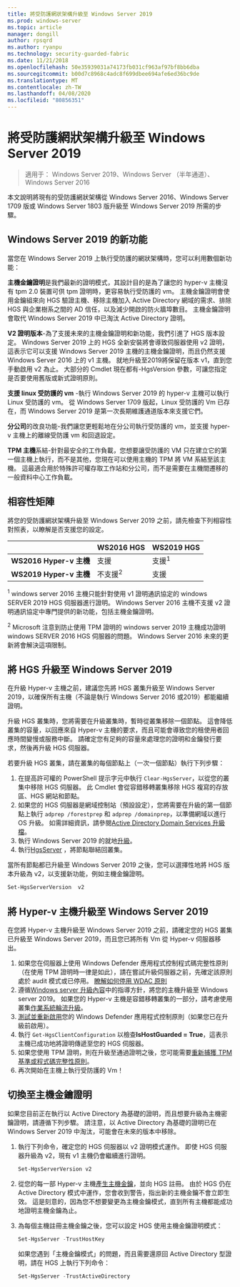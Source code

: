 ```yaml
---
title: 將受防護網狀架構升級至 Windows Server 2019
ms.prod: windows-server
ms.topic: article
manager: dongill
author: rpsqrd
ms.author: ryanpu
ms.technology: security-guarded-fabric
ms.date: 11/21/2018
ms.openlocfilehash: 50e35939031a74173fb031cf963af97bf8bb6dba
ms.sourcegitcommit: b00d7c8968c4adc8f699dbee694afe6ed36bc9de
ms.translationtype: MT
ms.contentlocale: zh-TW
ms.lasthandoff: 04/08/2020
ms.locfileid: "80856351"
---
```

# <a name="upgrade-a-guarded-fabric-to-windows-server-2019"></a>將受防護網狀架構升級至 Windows Server 2019

> 適用于： Windows Server 2019、Windows Server （半年通道）、Windows Server 2016

本文說明將現有的受防護網狀架構從 Windows Server 2016、Windows Server 1709 版或 Windows Server 1803 版升級至 Windows Server 2019 所需的步驟。

## <a name="whats-new-in-windows-server-2019"></a>Windows Server 2019 的新功能

當您在 Windows Server 2019 上執行受防護的網狀架構時，您可以利用數個新功能：

**主機金鑰證明**是我們最新的證明模式，其設計目的是為了讓您的 hyper-v 主機沒有 tpm 2.0 裝置可供 tpm 證明時，更容易執行受防護的 vm。 主機金鑰證明會使用金鑰組來向 HGS 驗證主機、移除主機加入 Active Directory 網域的需求、排除 HGS 與企業樹系之間的 AD 信任，以及減少開啟的防火牆埠數目。 主機金鑰證明會取代 Windows Server 2019 中已淘汰 Active Directory 證明。

**V2 證明版本**-為了支援未來的主機金鑰證明和新功能，我們引進了 HGS 版本設定。 Windows Server 2019 上的 HGS 全新安裝將會導致伺服器使用 v2 證明，這表示它可以支援 Windows Server 2019 主機的主機金鑰證明，而且仍然支援 Windows Server 2016 上的 v1 主機。 就地升級至2019將保留在版本 v1，直到您手動啟用 v2 為止。 大部分的 Cmdlet 現在都有-HgsVersion 參數，可讓您指定是否要使用舊版或新式證明原則。

**支援 linux 受防護的 vm** -執行 Windows Server 2019 的 hyper-v 主機可以執行 Linux 受防護的 vm。 從 Windows Server 1709 版起，Linux 受防護的 Vm 已存在，而 Windows Server 2019 是第一次長期維護通道版本來支援它們。

**分公司**的改良功能-我們讓您更輕鬆地在分公司執行受防護的 vm，並支援 hyper-v 主機上的離線受防護 vm 和回退設定。

**TPM 主機**系結-針對最安全的工作負載，您想要讓受防護的 VM 只在建立它的第一個主機上執行，而不是其他，您現在可以使用主機的 TPM 將 VM 系結至該主機。 這最適合用於特殊許可權存取工作站和分公司，而不是需要在主機間遷移的一般資料中心工作負載。

## <a name="compatibility-matrix"></a>相容性矩陣

將您的受防護網狀架構升級至 Windows Server 2019 之前，請先檢查下列相容性對照表，以瞭解是否支援您的設定。

|  | WS2016 HGS | WS2019 HGS|
|---|---|---|
|**WS2016 Hyper-v 主機** | 支援 | 支援<sup>1</sup>|
|**WS2019 Hyper-v 主機** | 不支援<sup>2</sup> | 支援|

<sup>1</sup> windows server 2016 主機只能針對使用 v1 證明通訊協定的 windows SERVER 2019 HGS 伺服器進行證明。 Windows Server 2016 主機不支援 v2 證明通訊協定中專門提供的新功能，包括主機金鑰證明。

<sup>2</sup> Microsoft 注意到防止使用 TPM 證明的 windows server 2019 主機成功證明 windows SERVER 2016 HGS 伺服器的問題。 Windows Server 2016 未來的更新將會解決這項限制。

## <a name="upgrade-hgs-to-windows-server-2019"></a>將 HGS 升級至 Windows Server 2019

在升級 Hyper-v 主機之前，建議您先將 HGS 叢集升級至 Windows Server 2019，以確保所有主機（不論是執行 Windows Server 2016 或2019）都能繼續證明。

升級 HGS 叢集時，您將需要在升級叢集時，暫時從叢集移除一個節點。 這會降低叢集的容量，以回應來自 Hyper-v 主機的要求，而且可能會導致您的租使用者回應時間變慢或服務中斷。 請確定您有足夠的容量來處理您的證明和金鑰發行要求，然後再升級 HGS 伺服器。

若要升級 HGS 叢集，請在叢集的每個節點上（一次一個節點）執行下列步驟：

1.  在提高許可權的 PowerShell 提示字元中執行 `Clear-HgsServer`，以從您的叢集中移除 HGS 伺服器。 此 Cmdlet 會從容錯移轉叢集移除 HGS 複寫的存放區、HGS 網站和節點。
2.  如果您的 HGS 伺服器是網域控制站（預設設定），您將需要在升級的第一個節點上執行 `adprep /forestprep` 和 `adprep /domainprep`，以準備網域以進行 OS 升級。 如需詳細資訊，請參閱[Active Directory Domain Services 升級檔](https://docs.microsoft.com/windows-server/identity/ad-ds/deploy/upgrade-domain-controllers#supported-in-place-upgrade-paths)。
3.  執行 Windows Server 2019 的就地[升級](../../get-started-19/install-upgrade-migrate-19.md)。
4.  執行[HgsServer](guarded-fabric-configure-additional-hgs-nodes.md) ，將節點聯結回叢集。

當所有節點都已升級至 Windows Server 2019 之後，您可以選擇性地將 HGS 版本升級為 v2，以支援新功能，例如主機金鑰證明。

```powershell
Set-HgsServerVersion  v2
```

## <a name="upgrade-hyper-v-hosts-to-windows-server-2019"></a>將 Hyper-v 主機升級至 Windows Server 2019

在您將 Hyper-v 主機升級至 Windows Server 2019 之前，請確定您的 HGS 叢集已升級至 Windows Server 2019，而且您已將所有 Vm 從 Hyper-v 伺服器移出。

1.  如果您在伺服器上使用 Windows Defender 應用程式控制程式碼完整性原則（在使用 TPM 證明時一律是如此），請在嘗試升級伺服器之前，先確定該原則處於 audit 模式或已停用。 [瞭解如何停用 WDAC 原則](https://docs.microsoft.com/windows/security/threat-protection/windows-defender-application-control/disable-windows-defender-application-control-policies)
2.  遵循[Windows server 升級內容](../../upgrade/upgrade-overview.md)中的指導方針，將您的主機升級至 Windows server 2019。 如果您的 Hyper-v 主機是容錯移轉叢集的一部分，請考慮使用叢集[作業系統輪流升級](../../failover-clustering/Cluster-Operating-System-Rolling-Upgrade.md)。
3.  [測試並重新啟用](https://docs.microsoft.com/windows/security/threat-protection/windows-defender-application-control/audit-windows-defender-application-control-policies)您的 Windows Defender 應用程式控制原則（如果您已在升級前啟用）。
4.  執行 `Get-HgsClientConfiguration` 以檢查**IsHostGuarded = True**，這表示主機已成功地將證明傳遞至您的 HGS 伺服器。
5.  如果您使用 TPM 證明，則在升級至通過證明之後，您可能需要[重新捕獲 TPM 基準或程式碼完整性原則](guarded-fabric-add-host-information-for-tpm-trusted-attestation.md)。
6.  再次開始在主機上執行受防護的 Vm！

## <a name="switch-to-host-key-attestation"></a>切換至主機金鑰證明

如果您目前正在執行以 Active Directory 為基礎的證明，而且想要升級為主機密鑰證明，請遵循下列步驟。 請注意，以 Active Directory 為基礎的證明已在 Windows Server 2019 中淘汰，可能會在未來的版本中移除。

1.  執行下列命令，確定您的 HGS 伺服器以 v2 證明模式運作。 即使 HGS 伺服器升級為 v2，現有 v1 主機仍會繼續進行證明。

    ```powershell
    Set-HgsServerVersion v2
    ```

2.  從您的每一部 Hyper-v 主機[產生主機金鑰](guarded-fabric-create-host-key.md)，並向 HGS 註冊。 由於 HGS 仍在 Active Directory 模式中運作，您會收到警告，指出新的主機金鑰不會立即生效。 這是刻意的，因為您不想要變更為主機金鑰模式，直到所有主機都能成功地證明主機金鑰為止。

3.  為每個主機註冊主機金鑰之後，您可以設定 HGS 使用主機金鑰證明模式：

    ```powershell
    Set-HgsServer -TrustHostKey
    ```

    如果您遇到「主機金鑰模式」的問題，而且需要還原回 Active Directory 型證明，請在 HGS 上執行下列命令：

    ```powershell
    Set-HgsServer -TrustActiveDirectory
    ```
